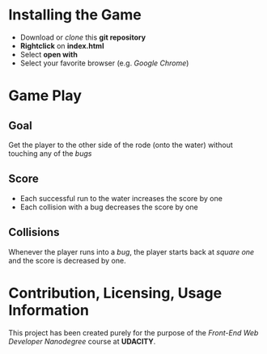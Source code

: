 # Installing the Game
- Download or _clone_ this **git repository**
- **Rightclick** on **index.html**
- Select **open with**
- Select your favorite browser (e.g. _Google Chrome_)

# Game Play

## Goal
Get the player to the other side of the rode (onto the water) without touching
any of the _bugs_

## Score
- Each successful run to the water increases the score by one
- Each collision with a bug decreases the score by one

## Collisions
Whenever the player runs into a _bug_, the player starts back at _square one_
and the score is decreased by one.

# Contribution, Licensing, Usage Information
This project has been created purely for the purpose of the _Front-End Web
Developer Nanodegree_ course at **UDACITY**.
